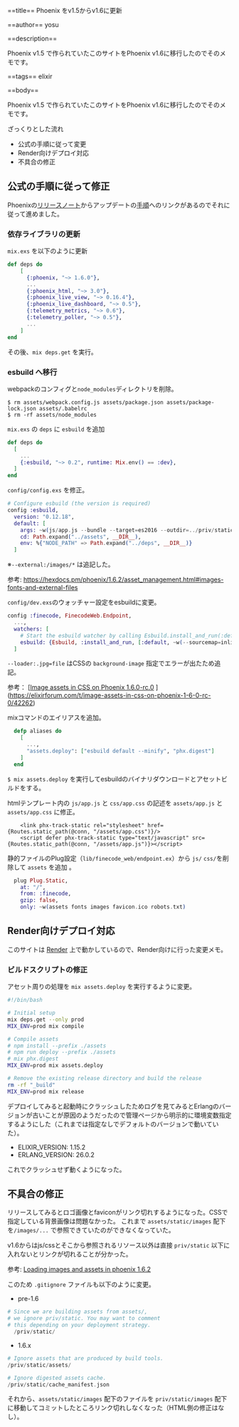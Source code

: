 ==title==
Phoenix をv1.5からv1.6に更新

==author==
yosu

==description==

Phoenix v1.5 で作られていたこのサイトをPhoenix v1.6に移行したのでそのメモです。

==tags==
elixir

==body==

Phoenix v1.5 で作られていたこのサイトをPhoenix v1.6に移行したのでそのメモです。


ざっくりとした流れ

- 公式の手順に従って変更
- Render向けデプロイ対応
- 不具合の修正

## 公式の手順に従って修正

Phoenixの[リリースノート](https://www.phoenixframework.org/blog/phoenix-1.6-released)からアップデートの[手順](https://gist.github.com/chrismccord/2ab350f154235ad4a4d0f4de6decba7b)へのリンクがあるのでそれに従って進めました。

### 依存ライブラリの更新

`mix.exs` を以下のように更新

```elixir
def deps do
    [
      {:phoenix, "~> 1.6.0"},
      ...
      {:phoenix_html, "~> 3.0"},
      {:phoenix_live_view, "~> 0.16.4"},
      {:phoenix_live_dashboard, "~> 0.5"},
      {:telemetry_metrics, "~> 0.6"},
      {:telemetry_poller, "~> 0.5"},
      ...
    ]
end
```

その後、`mix deps.get` を実行。


### esbuild へ移行

webpackのコンフィグと`node_modules`ディレクトリを削除。

```
$ rm assets/webpack.config.js assets/package.json assets/package-lock.json assets/.babelrc
$ rm -rf assets/node_modules
```

`mix.exs` の `deps` に `esbuild` を追加

```elixir
def deps do
  [
    ...
    {:esbuild, "~> 0.2", runtime: Mix.env() == :dev},
  ]
end
```


`config/config.exs` を修正。

```elixir
# Configure esbuild (the version is required)
config :esbuild,
  version: "0.12.18",
  default: [
    args: ~w(js/app.js --bundle --target=es2016 --outdir=../priv/static/assets --external:/images/*),
    cd: Path.expand("../assets", __DIR__),
    env: %{"NODE_PATH" => Path.expand("../deps", __DIR__)}
  ]
```

※`--external:/images/*` は追記した。

参考: https://hexdocs.pm/phoenix/1.6.2/asset_management.html#images-fonts-and-external-files



`config/dev.exs`のウォッチャー設定をesbuildに変更。

```elixir
config :finecode, FinecodeWeb.Endpoint,
  ...,
  watchers: [
    # Start the esbuild watcher by calling Esbuild.install_and_run(:default, args)
    esbuild: {Esbuild, :install_and_run, [:default, ~w(--sourcemap=inline --watch --loader:.jpg=file)]}
  ]
```

`--loader:.jpg=file` はCSSの `background-image` 指定でエラーが出たため追記。

参考： [[Image assets in CSS on Phoenix 1.6.0-rc.0](https://elixirforum.com/t/image-assets-in-css-on-phoenix-1-6-0-rc-0/42262)
](https://elixirforum.com/t/image-assets-in-css-on-phoenix-1-6-0-rc-0/42262)


mixコマンドのエイリアスを追加。

```elixir
  defp aliases do
    [
      ...,
      "assets.deploy": ["esbuild default --minify", "phx.digest"]
    ]
  end
```


`$ mix assets.deploy` を実行してesbuildのバイナリダウンロードとアセットビルドをする。

htmlテンプレート内の `js/app.js` と `css/app.css` の記述を `assets/app.js` と `assets/app.css` に修正。

```
    <link phx-track-static rel="stylesheet" href={Routes.static_path(@conn, "/assets/app.css")}/>
    <script defer phx-track-static type="text/javascript" src={Routes.static_path(@conn, "/assets/app.js")}></script>
```

静的ファイルのPlug設定（`lib/finecode_web/endpoint.ex`）から `js/` `css/`を削除して `assets` を追加 。

```elixir
  plug Plug.Static,
    at: "/",
    from: :finecode,
    gzip: false,
    only: ~w(assets fonts images favicon.ico robots.txt)
```


## Render向けデプロイ対応

このサイトは [Render](https://render.com) 上で動かしているので、Render向けに行った変更メモ。

### ビルドスクリプトの修正

アセット周りの処理を `mix assets.deploy` を実行するように変更。

```bash
#!/bin/bash

# Initial setup
mix deps.get --only prod
MIX_ENV=prod mix compile

# Compile assets
# npm install --prefix ./assets
# npm run deploy --prefix ./assets
# mix phx.digest
MIX_ENV=prod mix assets.deploy

# Remove the existing release directory and build the release
rm -rf "_build"
MIX_ENV=prod mix release
```

デプロイしてみると起動時にクラッシュしたためログを見てみるとErlangのバージョンが古いことが原因のようだったので管理ページから明示的に環境変数指定するようにした（これまでは指定なしでデフォルトのバージョンで動いていた）。

- ELIXIR_VERSION: 1.15.2
- ERLANG_VERSION: 26.0.2

これでクラッシュせず動くようになった。

## 不具合の修正

リリースしてみるとロゴ画像とfaviconがリンク切れするようになった。CSSで指定している背景画像は問題なかった。
これまで `assets/static/images` 配下を`/images/...` で参照できていたのができなくなっていた。

v1.6からはjs/cssとそこから参照されるリソース以外は直接 `priv/static` 以下に入れないとリンクが切れることが分かった。

参考: [Loading images and assets in phoenix 1.6.2](https://elixirforum.com/t/loading-images-and-assets-in-phoenix-1-6-2/43259/7)

このため `.gitignore` ファイルも以下のように変更。

- pre-1.6

```elixir
# Since we are building assets from assets/,
# we ignore priv/static. You may want to comment
# this depending on your deployment strategy.
  /priv/static/
```

- 1.6.x

```elixir
# Ignore assets that are produced by build tools.
/priv/static/assets/

# Ignore digested assets cache.
/priv/static/cache_manifest.json
```

それから、`assets/static/images` 配下のファイルを `priv/static/images` 配下に移動してコミットしたところリンク切れしなくなった（HTML側の修正はなし）。

